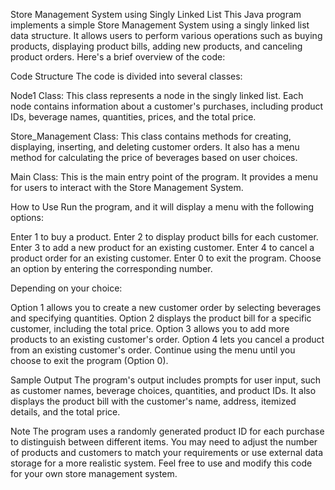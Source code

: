 Store Management System using Singly Linked List
This Java program implements a simple Store Management System using a singly linked list data structure. It allows users to perform various operations such as buying products, displaying product bills, adding new products, and canceling product orders. Here's a brief overview of the code:

Code Structure
The code is divided into several classes:

Node1 Class: This class represents a node in the singly linked list. Each node contains information about a customer's purchases, including product IDs, beverage names, quantities, prices, and the total price.

Store_Management Class: This class contains methods for creating, displaying, inserting, and deleting customer orders. It also has a menu method for calculating the price of beverages based on user choices.

Main Class: This is the main entry point of the program. It provides a menu for users to interact with the Store Management System.

How to Use
Run the program, and it will display a menu with the following options:

Enter 1 to buy a product.
Enter 2 to display product bills for each customer.
Enter 3 to add a new product for an existing customer.
Enter 4 to cancel a product order for an existing customer.
Enter 0 to exit the program.
Choose an option by entering the corresponding number.

Depending on your choice:

Option 1 allows you to create a new customer order by selecting beverages and specifying quantities.
Option 2 displays the product bill for a specific customer, including the total price.
Option 3 allows you to add more products to an existing customer's order.
Option 4 lets you cancel a product from an existing customer's order.
Continue using the menu until you choose to exit the program (Option 0).

Sample Output
The program's output includes prompts for user input, such as customer names, beverage choices, quantities, and product IDs. It also displays the product bill with the customer's name, address, itemized details, and the total price.

Note
The program uses a randomly generated product ID for each purchase to distinguish between different items.
You may need to adjust the number of products and customers to match your requirements or use external data storage for a more realistic system.
Feel free to use and modify this code for your own store management system.
